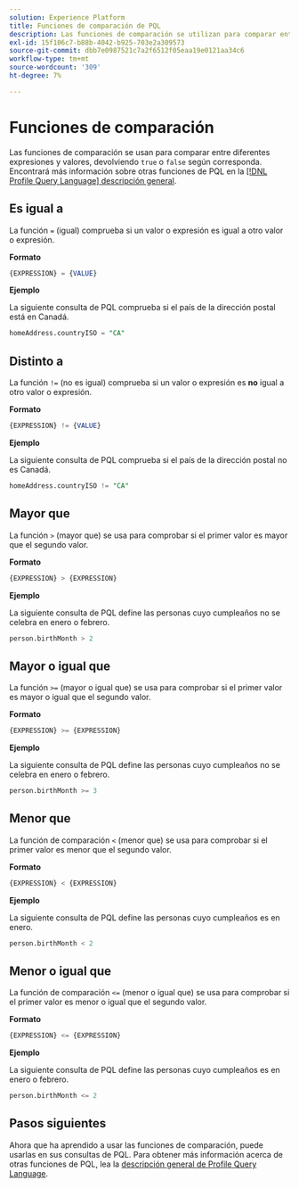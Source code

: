 ```yaml
---
solution: Experience Platform
title: Funciones de comparación de PQL
description: Las funciones de comparación se utilizan para comparar entre diferentes expresiones y valores, devolviendo "true" o "false" en consecuencia.
exl-id: 15f106c7-b88b-4042-b925-703e2a309573
source-git-commit: dbb7e0987521c7a2f6512f05eaa19e0121aa34c6
workflow-type: tm+mt
source-wordcount: '309'
ht-degree: 7%

---
```


# Funciones de comparación

Las funciones de comparación se usan para comparar entre diferentes expresiones y valores, devolviendo `true` o `false` según corresponda. Encontrará más información sobre otras funciones de PQL en la [[!DNL Profile Query Language] descripción general](./overview.md).

## Es igual a

La función `=` (igual) comprueba si un valor o expresión es igual a otro valor o expresión.

**Formato**

```sql
{EXPRESSION} = {VALUE}
```

**Ejemplo**

La siguiente consulta de PQL comprueba si el país de la dirección postal está en Canadá.

```sql
homeAddress.countryISO = "CA"
```

## Distinto a

La función `!=` (no es igual) comprueba si un valor o expresión es **no** igual a otro valor o expresión.

**Formato**

```sql
{EXPRESSION} != {VALUE}
```

**Ejemplo**

La siguiente consulta de PQL comprueba si el país de la dirección postal no es Canadá.

```sql
homeAddress.countryISO != "CA"
```

## Mayor que

La función `>` (mayor que) se usa para comprobar si el primer valor es mayor que el segundo valor.

**Formato**

```sql
{EXPRESSION} > {EXPRESSION} 
```

**Ejemplo**

La siguiente consulta de PQL define las personas cuyo cumpleaños no se celebra en enero o febrero.

```sql
person.birthMonth > 2
```

## Mayor o igual que

La función `>=` (mayor o igual que) se usa para comprobar si el primer valor es mayor o igual que el segundo valor.

**Formato**

```sql
{EXPRESSION} >= {EXPRESSION} 
```

**Ejemplo**

La siguiente consulta de PQL define las personas cuyo cumpleaños no se celebra en enero o febrero.

```sql
person.birthMonth >= 3
```

## Menor que

La función de comparación `<` (menor que) se usa para comprobar si el primer valor es menor que el segundo valor.

**Formato**

```sql
{EXPRESSION} < {EXPRESSION} 
```

**Ejemplo**

La siguiente consulta de PQL define las personas cuyo cumpleaños es en enero.

```sql
person.birthMonth < 2
```

## Menor o igual que

La función de comparación `<=` (menor o igual que) se usa para comprobar si el primer valor es menor o igual que el segundo valor.

**Formato**

```sql
{EXPRESSION} <= {EXPRESSION} 
```

**Ejemplo**

La siguiente consulta de PQL define las personas cuyo cumpleaños es en enero o febrero.

```sql
person.birthMonth <= 2
```

## Pasos siguientes

Ahora que ha aprendido a usar las funciones de comparación, puede usarlas en sus consultas de PQL. Para obtener más información acerca de otras funciones de PQL, lea la [descripción general de Profile Query Language](./overview.md).
